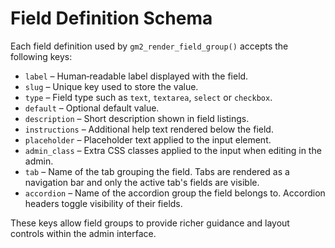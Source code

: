 # Field Definition Schema

Each field definition used by `gm2_render_field_group()` accepts the following keys:

- `label` – Human‑readable label displayed with the field.
- `slug` – Unique key used to store the value.
- `type` – Field type such as `text`, `textarea`, `select` or `checkbox`.
- `default` – Optional default value.
- `description` – Short description shown in field listings.
- `instructions` – Additional help text rendered below the field.
- `placeholder` – Placeholder text applied to the input element.
- `admin_class` – Extra CSS classes applied to the input when editing in the admin.
- `tab` – Name of the tab grouping the field. Tabs are rendered as a navigation bar and only the active tab's fields are visible.
- `accordion` – Name of the accordion group the field belongs to. Accordion headers toggle visibility of their fields.

These keys allow field groups to provide richer guidance and layout controls within the admin interface.

